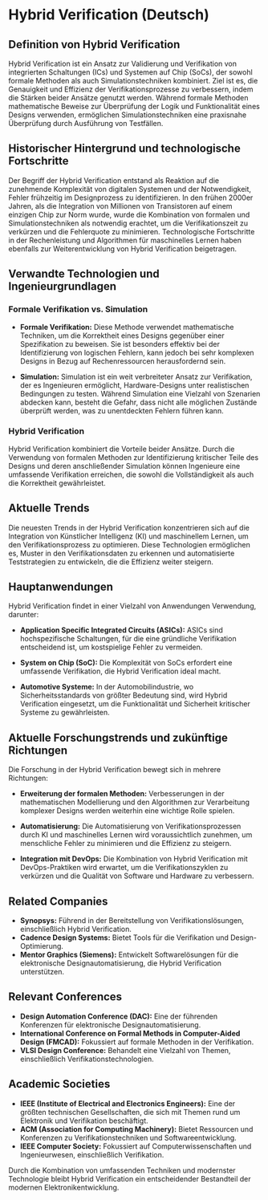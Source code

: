 # Hybrid Verification (Deutsch)

## Definition von Hybrid Verification

Hybrid Verification ist ein Ansatz zur Validierung und Verifikation von integrierten Schaltungen (ICs) und Systemen auf Chip (SoCs), der sowohl formale Methoden als auch Simulationstechniken kombiniert. Ziel ist es, die Genauigkeit und Effizienz der Verifikationsprozesse zu verbessern, indem die Stärken beider Ansätze genutzt werden. Während formale Methoden mathematische Beweise zur Überprüfung der Logik und Funktionalität eines Designs verwenden, ermöglichen Simulationstechniken eine praxisnahe Überprüfung durch Ausführung von Testfällen.

## Historischer Hintergrund und technologische Fortschritte

Der Begriff der Hybrid Verification entstand als Reaktion auf die zunehmende Komplexität von digitalen Systemen und der Notwendigkeit, Fehler frühzeitig im Designprozess zu identifizieren. In den frühen 2000er Jahren, als die Integration von Millionen von Transistoren auf einem einzigen Chip zur Norm wurde, wurde die Kombination von formalen und Simulationstechniken als notwendig erachtet, um die Verifikationszeit zu verkürzen und die Fehlerquote zu minimieren. Technologische Fortschritte in der Rechenleistung und Algorithmen für maschinelles Lernen haben ebenfalls zur Weiterentwicklung von Hybrid Verification beigetragen.

## Verwandte Technologien und Ingenieurgrundlagen

### Formale Verifikation vs. Simulation

- **Formale Verifikation:** Diese Methode verwendet mathematische Techniken, um die Korrektheit eines Designs gegenüber einer Spezifikation zu beweisen. Sie ist besonders effektiv bei der Identifizierung von logischen Fehlern, kann jedoch bei sehr komplexen Designs in Bezug auf Rechenressourcen herausfordernd sein.
  
- **Simulation:** Simulation ist ein weit verbreiteter Ansatz zur Verifikation, der es Ingenieuren ermöglicht, Hardware-Designs unter realistischen Bedingungen zu testen. Während Simulation eine Vielzahl von Szenarien abdecken kann, besteht die Gefahr, dass nicht alle möglichen Zustände überprüft werden, was zu unentdeckten Fehlern führen kann.

### Hybrid Verification

Hybrid Verification kombiniert die Vorteile beider Ansätze. Durch die Verwendung von formalen Methoden zur Identifizierung kritischer Teile des Designs und deren anschließender Simulation können Ingenieure eine umfassende Verifikation erreichen, die sowohl die Vollständigkeit als auch die Korrektheit gewährleistet.

## Aktuelle Trends

Die neuesten Trends in der Hybrid Verification konzentrieren sich auf die Integration von Künstlicher Intelligenz (KI) und maschinellem Lernen, um den Verifikationsprozess zu optimieren. Diese Technologien ermöglichen es, Muster in den Verifikationsdaten zu erkennen und automatisierte Teststrategien zu entwickeln, die die Effizienz weiter steigern.

## Hauptanwendungen

Hybrid Verification findet in einer Vielzahl von Anwendungen Verwendung, darunter:

- **Application Specific Integrated Circuits (ASICs):** ASICs sind hochspezifische Schaltungen, für die eine gründliche Verifikation entscheidend ist, um kostspielige Fehler zu vermeiden.
  
- **System on Chip (SoC):** Die Komplexität von SoCs erfordert eine umfassende Verifikation, die Hybrid Verification ideal macht.

- **Automotive Systeme:** In der Automobilindustrie, wo Sicherheitsstandards von größter Bedeutung sind, wird Hybrid Verification eingesetzt, um die Funktionalität und Sicherheit kritischer Systeme zu gewährleisten.

## Aktuelle Forschungstrends und zukünftige Richtungen

Die Forschung in der Hybrid Verification bewegt sich in mehrere Richtungen:

- **Erweiterung der formalen Methoden:** Verbesserungen in der mathematischen Modellierung und den Algorithmen zur Verarbeitung komplexer Designs werden weiterhin eine wichtige Rolle spielen.
  
- **Automatisierung:** Die Automatisierung von Verifikationsprozessen durch KI und maschinelles Lernen wird voraussichtlich zunehmen, um menschliche Fehler zu minimieren und die Effizienz zu steigern.

- **Integration mit DevOps:** Die Kombination von Hybrid Verification mit DevOps-Praktiken wird erwartet, um die Verifikationszyklen zu verkürzen und die Qualität von Software und Hardware zu verbessern.

## Related Companies

- **Synopsys:** Führend in der Bereitstellung von Verifikationslösungen, einschließlich Hybrid Verification.
- **Cadence Design Systems:** Bietet Tools für die Verifikation und Design-Optimierung.
- **Mentor Graphics (Siemens):** Entwickelt Softwarelösungen für die elektronische Designautomatisierung, die Hybrid Verification unterstützen.

## Relevant Conferences

- **Design Automation Conference (DAC):** Eine der führenden Konferenzen für elektronische Designautomatisierung.
- **International Conference on Formal Methods in Computer-Aided Design (FMCAD):** Fokussiert auf formale Methoden in der Verifikation.
- **VLSI Design Conference:** Behandelt eine Vielzahl von Themen, einschließlich Verifikationstechnologien.

## Academic Societies

- **IEEE (Institute of Electrical and Electronics Engineers):** Eine der größten technischen Gesellschaften, die sich mit Themen rund um Elektronik und Verifikation beschäftigt.
- **ACM (Association for Computing Machinery):** Bietet Ressourcen und Konferenzen zu Verifikationstechniken und Softwareentwicklung.
- **IEEE Computer Society:** Fokussiert auf Computerwissenschaften und Ingenieurwesen, einschließlich Verifikation.

Durch die Kombination von umfassenden Techniken und modernster Technologie bleibt Hybrid Verification ein entscheidender Bestandteil der modernen Elektronikentwicklung.